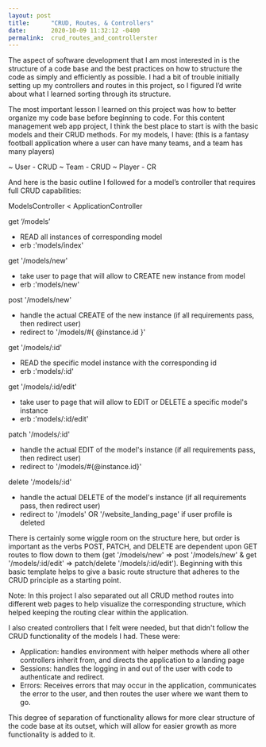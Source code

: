 ```yaml
---
layout: post
title:      "CRUD, Routes, & Controllers"
date:       2020-10-09 11:32:12 -0400
permalink:  crud_routes_and_controllerster
---
```



The aspect of software development that I am most interested in is the structure of a code base and the best practices on how to structure the code as simply and efficiently as possible. I had a bit of trouble initially setting up my controllers and routes in this project, so I figured I’d write about what I learned sorting through its structure.

The most important lesson I learned on this project was how to better organize my code base before beginning to code. For this content management web app project, I think the best place to start is with the basic models and their CRUD methods. For my models, I have:
(this is a fantasy football application where a user can have many teams, and a team has many players)

~ User - CRUD
~ Team - CRUD
~ Player - CR


And here is the basic outline I followed for a model’s controller that requires full CRUD capabilities:


ModelsController < ApplicationController

get ‘/models’
- READ all instances of corresponding model
- erb :'models/index'

get '/models/new'
- take user to page that will allow to CREATE new instance from model
- erb :'models/new'

post '/models/new'
- handle the actual CREATE of the new instance (if all requirements pass, then redirect user)
- redirect to '/models/#{ @instance.id }'

get '/models/:id'
- READ the specific model instance with the corresponding id
- erb :'models/:id'

get '/models/:id/edit'
- take user to page that will allow to EDIT or DELETE a specific model's instance
- erb :'models/:id/edit'

patch '/models/:id'
- handle the actual EDIT of the model's instance (if all requirements pass, then redirect user)
- redirect to '/models/#{@instance.id}'

delete '/models/:id'
- handle the actual DELETE of the model's instance (if all requirements pass, then redirect user)
- redirect to '/models' OR '/website_landing_page' if user profile is deleted



There is certainly some wiggle room on the structure here, but order is important as the verbs 
POST, PATCH, and DELETE are dependent upon GET routes to flow down to them (get '/models/new' => post '/models/new' & get '/models/:id/edit' => patch/delete '/models/:id/edit'). Beginning with this basic template helps to give a basic route structure that adheres to the CRUD principle as a starting point. 

Note: In this project I also separated out all CRUD method routes into different web pages to help visualize the corresponding structure, which helped keeping the routing clear within the application.

I also created controllers that I felt were needed, but that didn't follow the CRUD functionality
of the models I had. These were:
- Application: handles environment with helper methods where all other controllers inherit from, and directs the application to a landing page
- Sessions: handles the logging in and out of the user with code to authenticate and redirect.
- Errors: Receives errors that may occur in the application, communicates the error to the user, and then routes the user where we want them to go.

This degree of separation of functionality allows for more clear structure of the code base at
its outset, which will allow for easier growth as more functionality is added to it.

